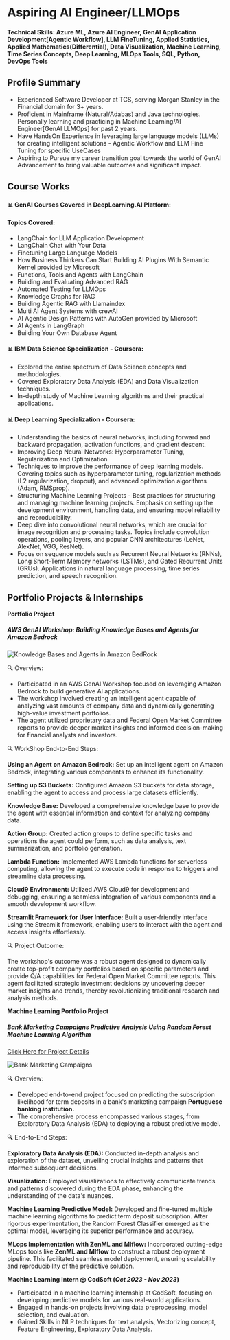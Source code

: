 # Aspiring AI Engineer/LLMOps 

#### Technical Skills: Azure ML, Azure AI Engineer, GenAI Application Development[Agentic Workflow], LLM FineTuning, Applied Statistics, Applied Mathematics(Differential), Data Visualization, Machine Learning, Time Series Concepts, Deep Learning, MLOps Tools, SQL, Python, DevOps Tools

## Profile Summary							       		
- Experienced Software Developer at TCS, serving Morgan Stanley in the Financial domain for 3+ years.
- Proficient in Mainframe (Natural/Adabas) and Java technologies. Personally learning and practicing in Machine Learning/AI Engineer[GenAI LLMOps] for past 2 years.
- Have HandsOn Experience in leveraging large language models (LLMs) for creating intelligent solutions - Agentic Workflow and LLM Fine Tuning for specific UseCases  
- Aspiring to Pursue my career transition goal towards the world of GenAI Advancement to bring valuable outcomes and significant impact.

## Course Works
#### 📊 GenAI Courses Covered in DeepLearning.AI Platform:
#### Topics Covered:
- LangChain for LLM Application Development 
- LangChain Chat with Your Data
- Finetuning Large Language Models 
- How Business Thinkers Can Start Building AI Plugins With Semantic Kernel provided by Microsoft
- Functions, Tools and Agents with LangChain 
- Building and Evaluating Advanced RAG 
- Automated Testing for LLMOps
- Knowledge Graphs for RAG 
- Building Agentic RAG with Llamaindex 
- Multi AI Agent Systems with crewAI 
- AI Agentic Design Patterns with AutoGen provided by Microsoft
- AI Agents in LangGraph 
- Building Your Own Database Agent 

#### 📊 IBM Data Science Specialization - Coursera:
- Explored the entire spectrum of Data Science concepts and methodologies.
- Covered Exploratory Data Analysis (EDA) and Data Visualization techniques.
- In-depth study of Machine Learning algorithms and their practical applications.

#### 📊 Deep Learning Specialization - Coursera:
- Understanding the basics of neural networks, including forward and backward propagation, activation functions, and gradient descent.
- Improving Deep Neural Networks: Hyperparameter Tuning, Regularization and Optimization
- Techniques to improve the performance of deep learning models. Covering topics such as hyperparameter tuning, regularization methods (L2 regularization, dropout), and advanced optimization algorithms (Adam, RMSprop).
- Structuring Machine Learning Projects - Best practices for structuring and managing machine learning projects. Emphasis on setting up the development environment, handling data, and ensuring model reliability and reproducibility.
- Deep dive into convolutional neural networks, which are crucial for image recognition and processing tasks. Topics include convolution operations, pooling layers, and popular CNN architectures (LeNet, AlexNet, VGG, ResNet).
- Focus on sequence models such as Recurrent Neural Networks (RNNs), Long Short-Term Memory networks (LSTMs), and Gated Recurrent Units (GRUs). Applications in natural language processing, time series prediction, and speech recognition.


## Portfolio Projects & Internships
**Portfolio Project**
##### AWS GenAI Workshop: Building Knowledge Bases and Agents for Amazon Bedrock
![Knowledge Bases and Agents in Amazon BedRock](/assets/img/AgenticAIArchitecture.jpg)

🔍 Overview:
* Participated in an AWS GenAI Workshop focused on leveraging Amazon Bedrock to build generative AI applications.
* The workshop involved creating an intelligent agent capable of analyzing vast amounts of company data and dynamically generating high-value investment portfolios.
* The agent utilized proprietary data and Federal Open Market Committee reports to provide deeper market insights and informed decision-making for financial analysts and investors.

🔍 WorkShop End-to-End Steps:

**Using an Agent on Amazon Bedrock:** Set up an intelligent agent on Amazon Bedrock, integrating various components to enhance its functionality.

**Setting up S3 Buckets:** Configured Amazon S3 buckets for data storage, enabling the agent to access and process large datasets efficiently.

**Knowledge Base:** Developed a comprehensive knowledge base to provide the agent with essential information and context for analyzing company data.

**Action Group:** Created action groups to define specific tasks and operations the agent could perform, such as data analysis, text summarization, and portfolio generation.

**Lambda Function:** Implemented AWS Lambda functions for serverless computing, allowing the agent to execute code in response to triggers and streamline data processing.

**Cloud9 Environment:** Utilized AWS Cloud9 for development and debugging, ensuring a seamless integration of various components and a smooth development workflow.

**Streamlit Framework for User Interface:** Built a user-friendly interface using the Streamlit framework, enabling users to interact with the agent and access insights effortlessly.

🔍 Project Outcome:

The workshop's outcome was a robust agent designed to dynamically create top-profit company portfolios based on specific parameters and provide Q/A capabilities for Federal Open Market Committee reports. This agent facilitated strategic investment decisions by uncovering deeper market insights and trends, thereby revolutionizing traditional research and analysis methods.

**Machine Learning Portfolio Project**
##### Bank Marketing Campaigns Predictive Analysis Using Random Forest Machine Learning Algorithm
[Click Here for Project Details](https://github.com/Sivaraj-Sankar/Portfolio_Classification)

![Bank Marketing Campaigns](/assets/img/Global-banking.jpg)

🔍 Overview:
* Developed end-to-end project focused on predicting the subscription likelihood for term deposits in a bank's marketing campaign **Portuguese banking institution.**
* The comprehensive process encompassed various stages, from Exploratory Data Analysis (EDA) to deploying a robust predictive model.

🔍 End-to-End Steps:

**Exploratory Data Analysis (EDA):** Conducted in-depth analysis and exploration of the dataset, unveiling crucial insights and patterns that informed subsequent decisions.

**Visualization:** Employed visualizations to effectively communicate trends and patterns discovered during the EDA phase, enhancing the understanding of the data's nuances.

**Machine Learning Predictive Model:** Developed and fine-tuned multiple machine learning algorithms to predict term deposit subscription. After rigorous experimentation, the Random Forest Classifier emerged as the optimal model, leveraging its superior performance and accuracy.

**MLops Implementation with ZenML and Mlflow:** Incorporated cutting-edge MLops tools like **ZenML and Mlflow** to construct a robust deployment pipeline. This facilitated seamless model deployment, ensuring scalability and reproducibility of the predictive solution.
    
**Machine Learning Intern @ CodSoft (_Oct 2023 - Nov 2023_)**
-	Participated in a machine learning internship at CodSoft, focusing on developing predictive models for various real-world applications.
-	Engaged in hands-on projects involving data preprocessing, model selection, and evaluation.
-	Gained Skills in NLP techniques for text analysis, Vectorizing concept, Feature Engineering, Exploratory Data Analysis.
